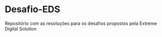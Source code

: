 # Desafio-EDS
Repositório com as resoluções para os desafios propostos pela Extreme Digital Solution

